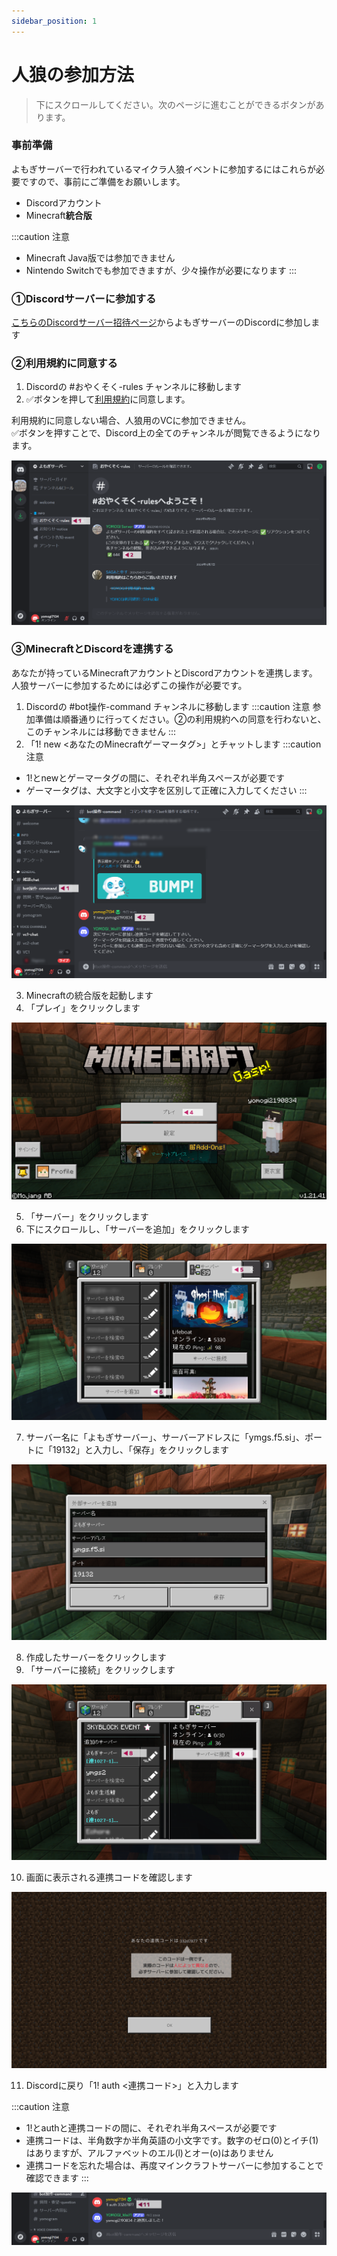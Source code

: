 ```yaml
---
sidebar_position: 1
---
```


# 人狼の参加方法

> 下にスクロールしてください。次のページに進むことができるボタンがあります。

### 事前準備
よもぎサーバーで行われているマイクラ人狼イベントに参加するにはこれらが必要ですので、事前にご準備をお願いします。
 - Discordアカウント
 - Minecraft**統合版**

:::caution 注意
 - Minecraft Java版では参加できません
 - Nintendo Switchでも参加できますが、少々操作が必要になります
:::

### ①Discordサーバーに参加する

[こちらのDiscordサーバー招待ページ](https://discord.gg/5Ck73dDgHs)からよもぎサーバーのDiscordに参加します

### ②利用規約に同意する

1. Discordの #おやくそく-rules チャンネルに移動します
2. ✅ボタンを押して[利用規約](https://yomogi-server-dev.github.io/guide-docs/docs/category/%E5%88%A9%E7%94%A8%E8%A6%8F%E7%B4%84)に同意します。

利用規約に同意しない場合、人狼用のVCに参加できません。  
✅ボタンを押すことで、Discord上の全てのチャンネルが閲覧できるようになります。

![how-to-accept-agreement-1](./img/accept_pc.png)

### ③MinecraftとDiscordを連携する
あなたが持っているMinecraftアカウントとDiscordアカウントを連携します。  
人狼サーバーに参加するためには必ずこの操作が必要です。

1. Discordの #bot操作-command チャンネルに移動します
:::caution 注意
参加準備は順番通りに行ってください。②の利用規約への同意を行わないと、このチャンネルには移動できません
:::
2. 「1! new &lt;あなたのMinecraftゲーマータグ&gt;」とチャットします
:::caution 注意
 - 1!とnewとゲーマータグの間に、それぞれ半角スペースが必要です
 - ゲーマータグは、大文字と小文字を区別して正確に入力してください
:::

![how-to-linkage-1](./img/linkage_1.png)

3. Minecraftの統合版を起動します
4. 「プレイ」をクリックします

![how-to-linkage-2](./img/linkage_2.png)

5. 「サーバー」をクリックします
6. 下にスクロールし、「サーバーを追加」をクリックします

![how-to-linkage-3](./img/linkage_3.png)

7. サーバー名に「よもぎサーバー」、サーバーアドレスに「ymgs.f5.si」、ポートに「19132」と入力し、「保存」をクリックします

![how-to-linkage-4](./img/linkage_4.png)

8. 作成したサーバーをクリックします
9. 「サーバーに接続」をクリックします

![how-to-linkage-5](./img/linkage_5.png)

10. 画面に表示される連携コードを確認します

![how-to-linkage-6](./img/linkage_6.png)

11. Discordに戻り「1! auth &lt;連携コード&gt;」と入力します

:::caution 注意
- 1!とauthと連携コードの間に、それぞれ半角スペースが必要です
- 連携コードは、半角数字か半角英語の小文字です。数字のゼロ(0)とイチ(1)はありますが、アルファベットのエル(l)とオー(o)はありません
- 連携コードを忘れた場合は、再度マインクラフトサーバーに参加することで確認できます
:::

![how-to-linkage-7](./img/linkage_7.png)